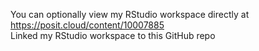 You can optionally view my RStudio workspace directly at https://posit.cloud/content/10007885  
Linked my RStudio workspace to this GitHub repo
